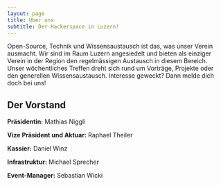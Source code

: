 ```yaml
---
layout: page
title: Über uns
subtitle: Der Hackerspace in Luzern!
---
```


Open-Source, Technik und Wissensaustausch ist das, was unser Verein ausmacht. Wir sind im Raum Luzern angesiedelt und bieten als einziger Verein in der Region den regelmässigen Austausch in diesem Bereich. Unser wöchentliches Treffen dreht sich rund um Vorträge, Projekte oder den generellen Wissensaustausch. Interesse geweckt? Dann melde dich doch bei uns!

## Der Vorstand
 **Präsidentin:** Mathias Niggli

 **Vize Präsident und Aktuar:** Raphael Theiler

 **Kassier:** Daniel Winz 

 **Infrastruktur:** Michael Sprecher 

 **Event-Manager:** Sebastian Wicki 
 

